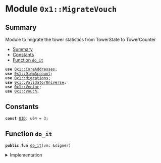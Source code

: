 
<a name="0x1_MigrateVouch"></a>

# Module `0x1::MigrateVouch`


<a name="@Summary_0"></a>

## Summary

Module to migrate the tower statistics from TowerState to TowerCounter


-  [Summary](#@Summary_0)
-  [Constants](#@Constants_1)
-  [Function `do_it`](#0x1_MigrateVouch_do_it)


<pre><code><b>use</b> <a href="CoreAddresses.md#0x1_CoreAddresses">0x1::CoreAddresses</a>;
<b>use</b> <a href="DiemAccount.md#0x1_DiemAccount">0x1::DiemAccount</a>;
<b>use</b> <a href="Migrations.md#0x1_Migrations">0x1::Migrations</a>;
<b>use</b> <a href="ValidatorUniverse.md#0x1_ValidatorUniverse">0x1::ValidatorUniverse</a>;
<b>use</b> <a href="../../../../../../move-stdlib/docs/Vector.md#0x1_Vector">0x1::Vector</a>;
<b>use</b> <a href="Vouch.md#0x1_Vouch">0x1::Vouch</a>;
</code></pre>



<a name="@Constants_1"></a>

## Constants


<a name="0x1_MigrateVouch_UID"></a>



<pre><code><b>const</b> <a href="Migrations.md#0x1_MigrateVouch_UID">UID</a>: u64 = 3;
</code></pre>



<a name="0x1_MigrateVouch_do_it"></a>

## Function `do_it`



<pre><code><b>public</b> <b>fun</b> <a href="Migrations.md#0x1_MigrateVouch_do_it">do_it</a>(vm: &signer)
</code></pre>



<details>
<summary>Implementation</summary>


<pre><code><b>public</b> <b>fun</b> <a href="Migrations.md#0x1_MigrateVouch_do_it">do_it</a>(vm: &signer) {
  <a href="CoreAddresses.md#0x1_CoreAddresses_assert_diem_root">CoreAddresses::assert_diem_root</a>(vm);
  <b>if</b> (!<a href="Migrations.md#0x1_Migrations_has_run">Migrations::has_run</a>(<a href="Migrations.md#0x1_MigrateVouch_UID">UID</a>)) {
    <b>let</b> enabled_accounts = <a href="ValidatorUniverse.md#0x1_ValidatorUniverse_get_eligible_validators">ValidatorUniverse::get_eligible_validators</a>(vm);
    <b>let</b> i = 0;
    <b>let</b> len = <a href="../../../../../../move-stdlib/docs/Vector.md#0x1_Vector_length">Vector::length</a>&lt;address&gt;(&enabled_accounts);
    <b>while</b> (i &lt; len) {
      <b>let</b> addr = <a href="../../../../../../move-stdlib/docs/Vector.md#0x1_Vector_borrow">Vector::borrow</a>(&enabled_accounts, i);
      <b>let</b> account_sig = <a href="DiemAccount.md#0x1_DiemAccount_scary_wtf_create_signer">DiemAccount::scary_wtf_create_signer</a>(vm, *addr);
      <a href="Vouch.md#0x1_Vouch_init">Vouch::init</a>(&account_sig);
      i = i + 1;
    };


    <a href="Migrations.md#0x1_Migrations_push">Migrations::push</a>(vm, <a href="Migrations.md#0x1_MigrateVouch_UID">UID</a>, b"<a href="Migrations.md#0x1_MigrateVouch">MigrateVouch</a>");
  };
}
</code></pre>



</details>


[//]: # ("File containing references which can be used from documentation")
[ACCESS_CONTROL]: https://github.com/diem/dip/blob/main/dips/dip-2.md
[ROLE]: https://github.com/diem/dip/blob/main/dips/dip-2.md#roles
[PERMISSION]: https://github.com/diem/dip/blob/main/dips/dip-2.md#permissions
